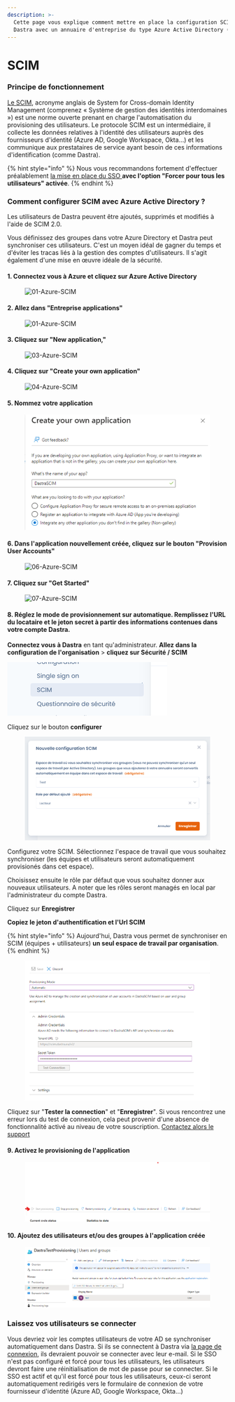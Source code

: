 ```yaml
---
description: >-
  Cette page vous explique comment mettre en place la configuration SCIM de
  Dastra avec un annuaire d'entreprise du type Azure Active Directory (Cloud)
---
```


# SCIM

### Principe de fonctionnement

[Le SCIM](http://www.simplecloud.info/), acronyme anglais de System for Cross-domain Identity Management (comprenez « Système de gestion des identités interdomaines ») est une norme ouverte prenant en charge l'automatisation du provisioning des utilisateurs. Le protocole SCIM est un intermédiaire, il collecte les données relatives à l'identité des utilisateurs auprès des fournisseurs d'identité (Azure AD, Google Workspace, Okta...) et les communique aux prestataires de service ayant besoin de ces informations d'identification (comme Dastra).

{% hint style="info" %}
Nous vous recommandons fortement d'effectuer préalablement [la mise en place du SSO ](single-sign-on-sso/)**avec l'option "Forcer pour tous les utilisateurs" activée**.&#x20;
{% endhint %}

### Comment configurer SCIM avec Azure Active Directory ?

Les utilisateurs de Dastra peuvent être ajoutés, supprimés et modifiés à l'aide de SCIM 2.0.&#x20;

Vous définissez des groupes dans votre Azure Directory et Dastra peut synchroniser ces utilisateurs. C'est un moyen idéal de gagner du temps et d'éviter les tracas liés à la gestion des comptes d'utilisateurs. Il s'agit également d'une mise en œuvre idéale de la sécurité.

#### 1. Connectez vous à Azure et cliquez sur Azure Active Directory

<figure><img src="https://www.reftab.com/img/faq/01-azure.png" alt="01-Azure-SCIM"><figcaption></figcaption></figure>

#### 2. Allez dans "Entreprise applications"

<figure><img src="https://www.reftab.com/img/faq/02-azure.png" alt="01-Azure-SCIM"><figcaption></figcaption></figure>

#### 3. Cliquez sur "New application,"

<figure><img src="https://www.reftab.com/img/faq/03-azure.png" alt="03-Azure-SCIM"><figcaption></figcaption></figure>

#### 4. Cliquez sur "Create your own application"

<figure><img src="https://www.reftab.com/img/faq/04-azure.png" alt="04-Azure-SCIM"><figcaption></figcaption></figure>

#### 5. Nommez votre application

<figure><img src="../../.gitbook/assets/image (19).png" alt=""><figcaption></figcaption></figure>

#### 6. Dans l'application nouvellement créée, cliquez sur le bouton "Provision User Accounts"

<figure><img src="https://www.reftab.com/img/faq/06-azure.png" alt="06-Azure-SCIM"><figcaption></figcaption></figure>

#### 7. Cliquez sur "Get Started"

<figure><img src="https://www.reftab.com/img/faq/07-azure.png" alt="07-Azure-SCIM"><figcaption></figcaption></figure>

#### 8. Réglez le mode de provisionnement sur automatique. Remplissez l'URL du locataire et le jeton secret à partir des informations contenues dans votre compte Dastra.

**Connectez vous à Dastra** en tant qu'administrateur. **Allez dans la configuration de l'organisation** > **cliquez sur Sécurité / SCIM**

![](<../../.gitbook/assets/image (14).png>)



Cliquez sur le bouton **configurer**

<figure><img src="../../.gitbook/assets/image (18).png" alt=""><figcaption></figcaption></figure>

Configurez votre SCIM. Sélectionnez l'espace de travail que vous souhaitez synchroniser (les équipes et utilisateurs seront automatiquement provisionés dans cet espace).

Choisissez ensuite le rôle par défaut que vous souhaitez donner aux nouveaux utilisateurs. A noter que les rôles seront managés en local par l'administrateur du compte Dastra.

Cliquez sur **Enregistrer**

**Copiez le jeton d'authentification et l'Url SCIM**

{% hint style="info" %}
Aujourd'hui, Dastra vous permet de synchroniser en SCIM (équipes + utilisateurs) **un seul espace de travail par organisation**.&#x20;
{% endhint %}

<figure><img src="../../.gitbook/assets/image (12).png" alt=""><figcaption></figcaption></figure>

Cliquez sur "**Tester la connection**" et "**Enregistrer**". Si vous rencontrez une erreur lors du test de connexion, cela peut provenir d'une absence de fonctionnalité activé au niveau de votre souscription. [Contactez alors le support](../../commencer/le-support/faire-une-demande-de-support.md)

#### 9. Activez le provisioning de l'application

<figure><img src="../../.gitbook/assets/image (10).png" alt=""><figcaption></figcaption></figure>

#### 10. Ajoutez des utilisateurs et/ou des groupes à l'application créée&#x20;

<figure><img src="../../.gitbook/assets/image (9).png" alt=""><figcaption></figcaption></figure>



### Laissez vos utilisateurs se connecter

Vous devriez voir les comptes utilisateurs de votre AD se synchroniser automatiquement dans Dastra. Si ils se connectent à Dastra via [la page de connexion](https://app.dastra.eu/login), ils devraient pouvoir se connecter avec leur e-mail. Si le SSO n'est pas configuré et forcé pour tous les utilisateurs, les utilisateurs devront faire une réinitialisation de mot de passe pour se connecter. Si le SSO est actif et qu'il est forcé pour tous les utilisateurs, ceux-ci seront automatiquement redirigés vers le formulaire de connexion de votre fournisseur d'identité (Azure AD, Google Workspace, Okta...)




